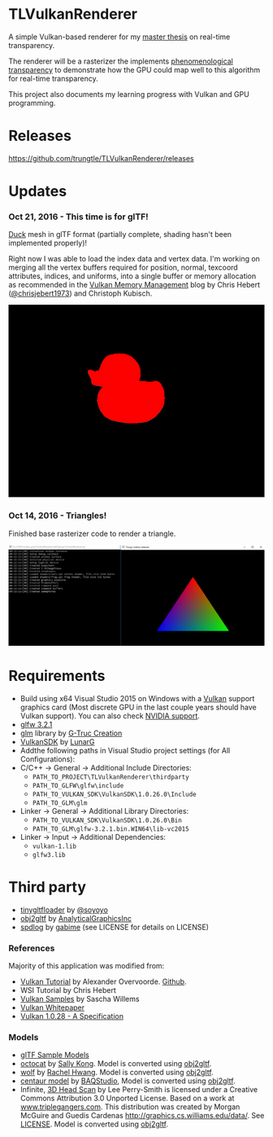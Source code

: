 # TLVulkanRenderer
A simple Vulkan-based renderer for my [master thesis](https://docs.google.com/document/d/1YOAv2D23j74bExjP2MCMmDOQPquy9ywhBTW-tgU2QXA/edit?usp=sharing) on real-time transparency.

The renderer will be a rasterizer the implements [phenomenological transparency](http://graphics.cs.williams.edu/papers/TransparencyI3D16/McGuire2016Transparency.pdf) to demonstrate how the GPU could map well to this algorithm for real-time transparency.

This project also documents my learning progress with Vulkan and GPU programming.

# Releases

https://github.com/trungtle/TLVulkanRenderer/releases

# Updates

### Oct 21, 2016 - This time is for glTF!

[Duck](TLVulkanRenderer/scenes/Duck) mesh in glTF format (partially complete, shading hasn't been implemented properly)! 

Right now I was able to load the index data and vertex data. I'm working on merging all the vertex buffers required for position, normal, texcoord attributes, indices, and uniforms, into a single buffer or memory allocation as recommended in the [Vulkan Memory Management](https://developer.nvidia.com/vulkan-memory-management) blog by Chris Hebert ([@chrisjebert1973](https://github.com/chrisjebert1973)) and Christoph Kubisch.

![](TLVulkanRenderer/images/duck_rotation.gif)

### Oct 14, 2016 - Triangles!

Finished base rasterizer code to render a triangle.

![](TLVulkanRenderer/images/Triangle.PNG)

# Requirements

- Build using x64 Visual Studio 2015 on Windows with a [Vulkan](https://www.khronos.org/vulkan/) support graphics card (Most discrete GPU in the last couple years should have Vulkan support). You can also check [NVIDIA support](https://developer.nvidia.com/vulkan-driver).
- [glfw 3.2.1](http://www.glfw.org/)
- [glm](http://glm.g-truc.net/0.9.8/index.html) library by [G-Truc Creation](http://www.g-truc.net/)
- [VulkanSDK](https://lunarg.com/vulkan-sdk/) by [LunarG](https://vulkan.lunarg.com/)
- Addthe following paths in Visual Studio project settings (for All Configurations):
 - C/C++ -> General -> Additional Include Directories:
    - `PATH_TO_PROJECT\TLVulkanRenderer\thirdparty`
    - `PATH_TO_GLFW\glfw\include`
    - `PATH_TO_VULKAN_SDK\VulkanSDK\1.0.26.0\Include`
    - `PATH_TO_GLM\glm`
 - Linker -> General -> Additional Library Directories:
    - `PATH_TO_VULKAN_SDK\VulkanSDK\1.0.26.0\Bin`
    - `PATH_TO_GLM\glfw-3.2.1.bin.WIN64\lib-vc2015`
 - Linker -> Input -> Additional Dependencies:
    - `vulkan-1.lib`
    - `glfw3.lib`

# Third party

 - [tinygltfloader](https://github.com/syoyo/tinygltfloader) by [@soyoyo](https://github.com/syoyo)
 - [obj2gltf](https://github.com/AnalyticalGraphicsInc/OBJ2GLTF) by [AnalyticalGraphicsInc](https://github.com/AnalyticalGraphicsInc)
 - [spdlog](https://github.com/gabime/spdlog) by [gabime](https://github.com/gabime/) (see LICENSE for details on LICENSE)

### References

Majority of this application was modified from:

  - [Vulkan Tutorial](https://vulkan-tutorial.com/) by Alexander Overvoorde. [Github](https://github.com/Overv/VulkanTutorial). 
  - WSI Tutorial by Chris Hebert
  - [Vulkan Samples](https://github.com/SaschaWillems/Vulkan) by Sascha Willems
  - [Vulkan Whitepaper](https://www.kdab.com/wp-content/uploads/stories/KDAB-whitepaper-Vulkan-2016-01-v4.pdf)
  - [Vulkan 1.0.28 - A Specification](https://www.khronos.org/registry/vulkan/specs/1.0-wsi_extensions/pdf/vkspec.pdf)

 ### Models

* [glTF Sample Models](https://github.com/KhronosGroup/glTF/blob/master/sampleModels/README.md)
* [octocat]() by [Sally Kong](https://sketchfab.com/models/cad2ffa5d8a24423ab246ee0916a7f3e). Model is converted using [obj2gltf](https://github.com/AnalyticalGraphicsInc/OBJ2GLTF).
* [wolf]() by [Rachel Hwang](https://www.linkedin.com/in/rachel-hwang-84a3b989). Model is converted using [obj2gltf](https://github.com/AnalyticalGraphicsInc/OBJ2GLTF).
* [centaur model](http://tf3dm.com/3d-model/free-base-mesh-centaur--67384.html) by [BAQStudio](http://tf3dm.com/user/baqstudio), Model is converted using [obj2gltf](https://github.com/AnalyticalGraphicsInc/OBJ2GLTF).
* Infinite, [3D Head Scan]() by Lee Perry-Smith is licensed under a Creative Commons Attribution 3.0 Unported License. Based on a work at www.triplegangers.com. This distribution was created by Morgan McGuire and Guedis Cardenas http://graphics.cs.williams.edu/data/. See [LICENSE](/gltfs/head/Infinite-Scan_License.txt). Model is converted using [obj2gltf](https://github.com/AnalyticalGraphicsInc/OBJ2GLTF).


